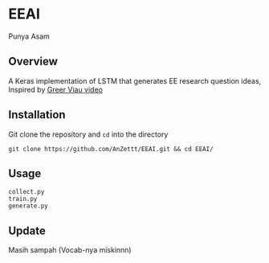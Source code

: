 # EEAI
Punya Asam

## Overview
A Keras implementation of LSTM that generates EE research question ideas,
Inspired by [Greer Viau video](https://www.youtube.com/watch?v=L9m7mMpcB1o&t)

## Installation
Git clone the repository and ```cd``` into the directory
```
git clone https://github.com/AnZettt/EEAI.git && cd EEAI/
```

## Usage
```
collect.py
train.py
generate.py
```

## Update
Masih sampah (Vocab-nya miskinnn)